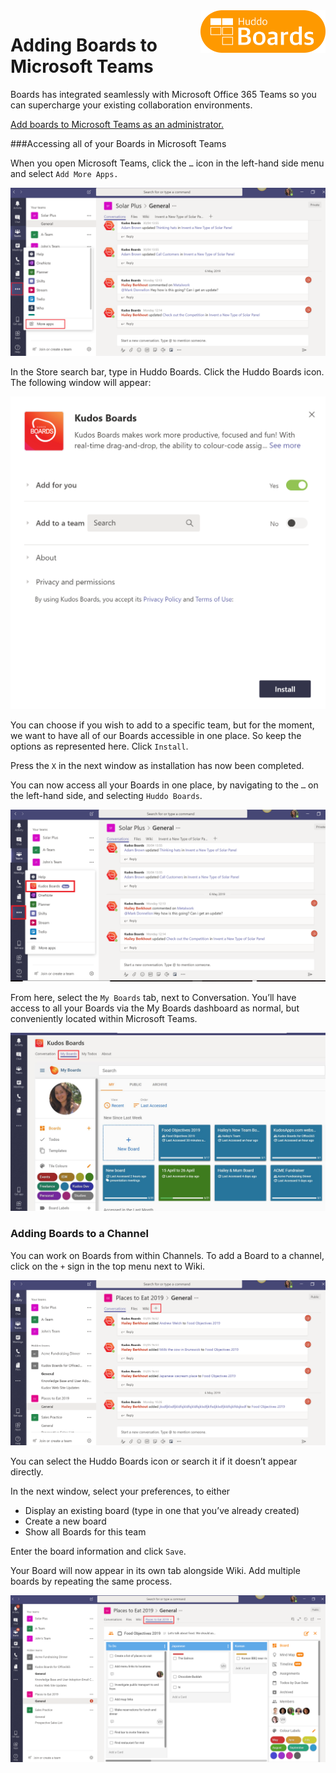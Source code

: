 <img style="float: right" src="/assets/images/boards-logo.jpg" width="200" alt="My Boards" />

# Adding Boards to Microsoft Teams

Boards has integrated seamlessly with Microsoft Office 365 Teams so you can supercharge your existing collaboration environments.

 [Add boards to Microsoft Teams as an administrator.](../../msgraph/teams.md)

###Accessing all of your Boards in Microsoft Teams

When you open Microsoft Teams, click the `…` icon in the left-hand side menu and select `Add More Apps.`

![](boards_to_teams1.png)

In the Store search bar, type in Huddo Boards. Click the Huddo Boards icon. The following window will appear:

![](boards_to_teams2.png)

You can choose if you wish to add to a specific team, but for the moment, we want to have all of our Boards accessible in one place. So keep the options as represented here. Click `Install`.  

Press the `X` in the next window as installation has now been completed.

You can now access all your Boards in one place, by navigating to the `…` on the left-hand side, and selecting `Huddo Boards`.

![](boards_to_teams3.png)

From here, select the `My Boards` tab, next to Conversation. You’ll have access to all your Boards via the My Boards dashboard as normal, but conveniently located within Microsoft Teams.  

![](boards_to_teams4.png)

### Adding Boards to a Channel

You can work on Boards from within Channels. To add a Board to a channel, click on the `+` sign in the top menu next to Wiki.

 ![](boards_to_teams5.png)

 You can select the Huddo Boards icon or search it if it doesn’t appear directly.

 In the next window, select your preferences, to either

* Display an existing board (type in one that you’ve already created)
* Create a new board
* Show all Boards for this team

Enter the board information and click `Save`.

Your Board will now appear in its own tab alongside Wiki. Add multiple boards by repeating the same process.

![](boards_to_teams6.png)
